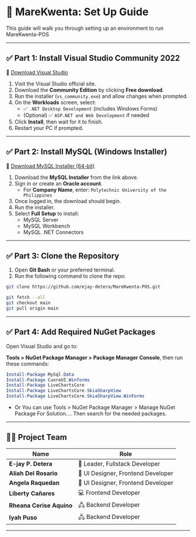 # 📘 MareKwenta: Set Up Guide

This guide will walk you through setting up an environment to run MareKwenta-POS

---

## ✅ Part 1: Install Visual Studio Community 2022

🔗 [Download Visual Studio](https://visualstudio.microsoft.com/downloads/)

1. Visit the Visual Studio official site.
2. Download the **Community Edition** by clicking **Free download**.
3. Run the installer (`vs_community.exe`) and allow changes when prompted.
4. On the **Workloads** screen, select:
   - ✅ `.NET Desktop Development` (includes Windows Forms)
   - (Optional) ✅ `ASP.NET and Web Development` if needed
5. Click **Install**, then wait for it to finish.
6. Restart your PC if prompted.

---

## ✅ Part 2: Install MySQL (Windows Installer)

🔗 [Download MySQL Installer (64-bit)](https://dev.mysql.com/downloads/file/?id=541637)

1. Download the **MySQL Installer** from the link above.
2. Sign in or create an **Oracle account**.
   - For **Company Name**, enter: `Polytechnic University of the Philippines`
3. Once logged in, the download should begin.
4. Run the installer.
5. Select **Full Setup** to install:
   - MySQL Server
   - MySQL Workbench
   - MySQL .NET Connectors

---

## ✅ Part 3: Clone the Repository

1. Open **Git Bash** or your preferred terminal.
2. Run the following command to clone the repo:

```bash
git clone https://github.com/ejay-detera/MareKwenta-POS.git
`````
`````bash
git fetch --all
git checkout main
git pull origin main
`````
---
## ✅ Part 4: Add Required NuGet Packages

Open Visual Studio and go to:

**Tools > NuGet Package Manager > Package Manager Console**, then run these commands:

```powershell
Install-Package MySql.Data
Install-Package CuoreUI.Winforms
Install-Package LiveChartsCore
Install-Package LiveChartsCore.SkiaSharpView
Install-Package LiveChartsCore.SkiaSharpView.WinForms
`````
- Or You can use Tools > NuGet Package Manager > Manage NuGet Package For Solution....
Then search for the needed packages.
---

## 👨‍💻 Project Team

| Name                   | Role                          |
|------------------------|-------------------------------|
| **E-jay P. Detera**    | 👑 Leader, Fullstack Developer |
| **Aliah Del Rosario**  | 🎨 UI Designer, Frontend Developer |
| **Angela Raquedan**    | 🎨 UI Designer, Frontend Developer |
| **Liberty Cañares**    | 💻 Frontend Developer           |
| **Rheana Cerise Aquino** | 🖧 Backend Developer           |
| **Iyah Puso**          | 🖧 Backend Developer           |

---
